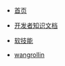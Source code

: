 * [首页](/)

* [开发者知识文档](/docs/开发者知识文档/_sidebar.md)

* [软技能](/docs/软技能/_sidebar.md)

* [wangrollin](/docs/关于作者/01_wangrollin.md)